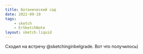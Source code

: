 ```yaml
---
title: Ботанический сад
date: 2022-09-18
tags:
    - sketch
    - ErSketchNote
layout: sketch.liquid
---
```


Сходил на встречу @sketchinginbelgrade. Вот что получилось)
